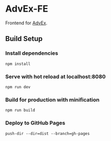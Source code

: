 # AdvEx-FE

Frontend for [AdvEx](https://github.com/dnc1994/AdvEx).

## Build Setup

### Install dependencies

```
npm install
```

### Serve with hot reload at localhost:8080

```
npm run dev
```

### Build for production with minification

```
npm run build
```

### Deploy to GitHub Pages

```
push-dir --dir=dist --branch=gh-pages
```
